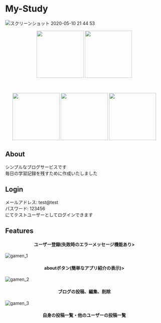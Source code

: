 # My-Study  
![スクリーンショット 2020-05-10 21 44 53](https://user-images.githubusercontent.com/61225885/81499738-afff7f80-9308-11ea-8aea-fe4904cfa14c.png)
<p align="center">
<img src="https://user-images.githubusercontent.com/61225885/81501161-bd6d3780-9311-11ea-908e-edc86a1a42e0.png" width="150px">
<img src="https://user-images.githubusercontent.com/61225885/81501164-bfcf9180-9311-11ea-9afb-262bba7e2968.png" width="150px">
</p><br>
<p align="center">
<img src="https://user-images.githubusercontent.com/61225885/81500769-4171f000-930f-11ea-8124-67417f6a4329.png" width="150px"> <img src="https://user-images.githubusercontent.com/61225885/81500827-adecef00-930f-11ea-822b-a82f0aa3b68f.png" width="150px"> <img src="https://user-images.githubusercontent.com/61225885/81500946-5602b800-9310-11ea-979f-72ffcc402093.png" width="150px">
</p>

## About
シンプルなブログサービスです<br>
毎日の学習記録を残すために作成いたしました

## Login
メールアドレス: test@test<br>
パスワード: 123456<br>
にてテストユーザーとしてログインできます<br>

## Features
<h4 align="center">ユーザー登録(失敗時のエラーメッセージ機能あり></h4>

![gamen_1](https://user-images.githubusercontent.com/61225885/81524412-1083d080-938c-11ea-9ae0-90a8bd908e1b.gif)

<h4 align="center">aboutボタン(簡単なアプリ紹介の表示)></h4>

![gamen_2](https://user-images.githubusercontent.com/61225885/81525174-c819e200-938e-11ea-8668-110088808026.gif)

<h4 align="center">ブログの投稿、編集、削除</h4>

![gamen_3](https://user-images.githubusercontent.com/61225885/81527736-023ab200-9396-11ea-99f2-43fa1404d1b1.gif)

<h4 align="center">自身の投稿一覧・他のユーザーの投稿一覧</h4>
